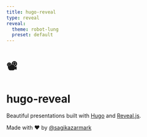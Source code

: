 ```yaml
---
title: hugo-reveal
type: reveal
reveal:
  theme: robot-lung
  preset: default
---
```


# 📽️

# hugo-reveal

Beautiful presentations built with [Hugo](https://gohugo.io) and [Reveal.js](https://revealjs.com).

Made with ❤️  by [@sagikazarmark](https://sagikazarmark.hu)
